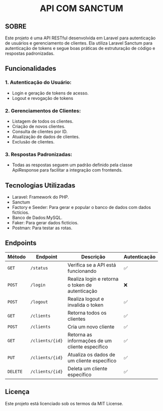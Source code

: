 <h1 align="center">API COM SANCTUM</h1>

## SOBRE

Este projeto é uma API RESTful desenvolvida em Laravel para autenticação de usuários e gerenciamento de clientes. Ela utiliza Laravel Sanctum para autenticação de tokens e segue boas práticas de estruturação de código e respostas padronizadas.

## Funcionalidades

### 1. Autenticação do Usuário:

- Login e geração de tokens de acesso.
- Logout e revogação de tokens

### 2. Gerenciamentos de Clientes:

- Listagem de todos os clientes.
- Criação de novos clientes.
- Consulta de clientes por ID.
- Atualização de dados de clientes.
- Exclusão de clientes.

### 3. Respostas Padronizadas: 

- Todas as respostas seguem um padrão definido pela classe ApiResponse para facilitar a integração com frontends.

##  Tecnologias Utilizadas

- Laravel: Framework do PHP.
- Sanctum
- Factory e Seeder: Para gerar e popular o banco de dados com dados fictícios.
- Banco de Dados:MySQL.
- Faker: Para gerar dados fictícios.
- Postman: Para testar as rotas.

 ## Endpoints

| Método   | Endpoint              | Descrição                                       | Autenticação |
|----------|-----------------------|-------------------------------------------------|--------------|
| `GET`    | `/status`             | Verifica se a API está funcionando              | ✅           |
| `POST`   | `/login`              | Realiza login e retorna o token de autenticação | ❌           |
| `POST`   | `/logout`             | Realiza logout e invalida o token               | ✅           |
| `GET`    | `/clients`            | Retorna todos os clientes                       | ✅           |
| `POST`   | `/clients`            | Cria um novo cliente                            | ✅           |
| `GET`    | `/clients/{id}`       | Retorna as informações de um cliente específico | ✅           |
| `PUT`    | `/clients/{id}`       | Atualiza os dados de um cliente específico      | ✅           |
| `DELETE` | `/clients/{id}`       | Deleta um cliente específico                    | ✅           |

 ## Licença

Este projeto está licenciado sob os termos da MIT License.